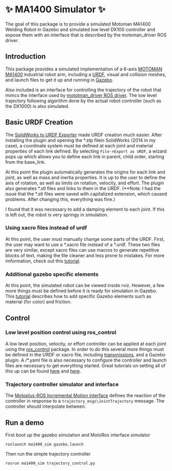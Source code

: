 # :sparkles: MA1400 Simulator :sparkles:

The goal of this package is to provide a simulated Motoman MA1400 Welding Robot in Gazebo and simulated low level DX100 controller and expose them with an interface that is described by the motoman_driver ROS driver.

## Introduction

This package provides a simulated implementation of a 6-axis [MOTOMAN MA1400](http://www.motoman.co.uk/en/products/robots/product-view/?tx_catalogrobot_pi1%5Buid%5D=2508&cHash=d3ce061255ce9c779404fd7022030526) industrial robot arm, including a [URDF](http://wiki.ros.org/urdf), visual and collision meshes, and launch files to get it up and running in [Gazebo](http://gazebosim.org/).

Also included is an interface for controlling the trajectory of the robot that mimcs the interface used by [mototman_driver ROS driver](http://wiki.ros.org/motoman_driver). The low level trajectory following algorithm done by the actual robot controller \(such as the DX1000\) is also simulated.

## Basic URDF Creation

The [SolidWorks to URDF Exporter](http://wiki.ros.org/sw_urdf_exporter) made URDF creation much easier. After installing the plugin and opening the \*.stp filein SolidWorks \(2014 in my case\), a coordinate system must be defined at each joint and material properties of each link defined. By selecting `File->Export as URDF`, a wizard pops up which allows you to define each link in parent, child order, starting from the base_link.

At this point the plugin automatically generates the origins for each link and joint, as well as mass and inertia properties. It is up to the user to define the axis of rotation, as well as limits on rotation, velocity, and effort. The plugin also generates \*.stl files and links to them in the URDF. \(\*\*Note: I had the issue that the \*.stl files were saved with capitalized extension, which caused problems. After changing this, everything was fine.\)

I found that it was necessary to add a damping element to each joint. If this is left out, the robot is very springy in simulation.

### Using xacro files instead of urdf

At this point, the user must manually change some parts of the URDF. First, the user may want to use a \*.xacro file instead of a \*.urdf. These two files are very similar, except xacro files can use macros to generate repetitive blocks of text, making the file cleaner and less prone to mistakes. For more imformation, check out this [tutorial](http://wiki.ros.org/urdf/Tutorials/Using%20Xacro%20to%20Clean%20Up%20a%20URDF%20File).

### Additional gazebo specific elements

At this point, the simulated robot can be viewed inside rviz. However, a few more things must be defined before it is ready for simulation in Gazebo. This [tutorial](http://gazebosim.org/tutorials/?tut=ros_urdf) describes how to add specific Gazebo elements such as material (for color) and friction.

## Control

### Low level position control using ros_control

A low level position, velocity, or effort controller can be applied at each joint using the [ros_control](http://wiki.ros.org/ros_control) package. In order to do this several more things must be defined in the URDF or xacro file, including [transmissions](http://wiki.ros.org/urdf/XML/Transmission), and a Gazebo plugin. A /*.yaml file is also necessary to configure the controller and launch files are necessary to get everything started. Great tutorials on setting all of this up can be found [here](http://wiki.ros.org/urdf/Tutorials/Using%20a%20URDF%20in%20Gazebo) and [here](http://gazebosim.org/tutorials/?tut=ros_control).

### Trajectory controller simulator and interface

The [Motoplus-ROS Incremental Motion interface](http://wiki.ros.org/motoman_driver?action=AttachFile&do=get&target=MotoRos_EDS.pdf) defines the reaction of the controller in response to a `trajectory_msgs\JointTrajectory` message. The controller should interpolate between.

## Run a demo

First boot up the gazebo simulation and MotoRos interface simulator
```
roslaunch ma1400_sim gazebo.launch
```
Then run the simple trajectory controller
```
rosrun ma1400_sim trajectory_control.py
```
